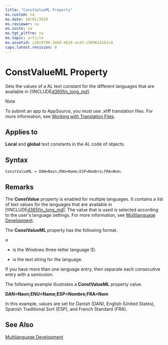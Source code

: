 ```yaml
---
title: "ConstValueML Property"
ms.custom: na
ms.date: 10/01/2020
ms.reviewer: na
ms.suite: na
ms.tgt_pltfrm: na
ms.topic: article
ms.assetid: c20c0f86-3eb9-4b29-ac43-c569614162c8
caps.latest.revision: 6
---
```


# ConstValueML Property

Sets the values of a AL text constant for the different languages that are available in [!INCLUDE[d365fin_long_md](../includes/d365fin_long_md.md)].  

> [!NOTE]  
> To submit an app to AppSource, you must use .xliff translation files. For more information, see [Working with Translation Files](../devenv-work-with-translation-files.md).
  
## Applies to  
 **Local** and **global** text constants in the AL code of objects.  
 
## Syntax

```AL
ConstValueML = DAN=Navn;ENU=Name;ESP=Nombre;FRA=Nom;
```

## Remarks  

The **ConstValue** property is enabled for multiple languages. It contains a list of text values for the languages that are available in [!INCLUDE[d365fin_long_md](../includes/d365fin_long_md.md)]. The value that is used is selected according to the user's language settings. For more information, see [Multilanguage Development](../devenv-multilanguage-development.md).  
  
The **ConstValueML** property has the following format.  
  
**<Language ID>=<string>**  
  
- **<Language ID>** is the Windows three-letter language ID.  
  
- **<string>** is the text string for the language.  
  
If you have more than one language entry, then separate each consecutive entry with a semicolon.  
  
The following example illustrates a **ConstValueML** property value.  
  
**DAN=Navn;ENU=Name;ESP=Nombre;FRA=Nom**  
  
In this example, values are set for Danish (DAN), English (United States), Spanish Traditional Sort (ESP), and French Standard (FRA).  
  
## See Also  

<!-- [How to: Change the Language in the User Interface](How-to--Change-the-Language-in-the-User-Interface.md)  --> 
[Multilanguage Development](../devenv-multilanguage-development.md)